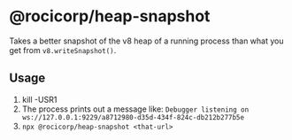 # @rocicorp/heap-snapshot

Takes a better snapshot of the v8 heap of a running process than what you get from `v8.writeSnapshot()`.

## Usage

1. kill -USR1 <pid-to-profile>
2. The process prints out a message like: `Debugger listening on ws://127.0.0.1:9229/a8712980-d35d-434f-824c-db212b277b5e`
3. `npx @rocicorp/heap-snapshot <that-url>`
